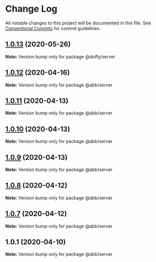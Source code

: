# Change Log

All notable changes to this project will be documented in this file.
See [Conventional Commits](https://conventionalcommits.org) for commit guidelines.

## [1.0.13](https://github.com/Jamesley55/NewApp/compare/v1.0.12...v1.0.13) (2020-05-26)

**Note:** Version bump only for package @doffy/server





## [1.0.12](https://github.com/Jamesley55/NewApp/compare/v0.0.0...v1.0.12) (2020-04-16)

**Note:** Version bump only for package @abb/server





## [1.0.11](https://github.com/Jamesley55/NewApp/compare/v1.0.10...v1.0.11) (2020-04-13)

**Note:** Version bump only for package @abb/server





## [1.0.10](https://github.com/Jamesley55/NewApp/compare/v1.0.9...v1.0.10) (2020-04-13)

**Note:** Version bump only for package @abb/server





## [1.0.9](https://github.com/Jamesley55/NewApp/compare/v1.0.8...v1.0.9) (2020-04-13)

**Note:** Version bump only for package @abb/server





## [1.0.8](https://github.com/Jamesley55/NewApp/compare/v1.0.7...v1.0.8) (2020-04-12)

**Note:** Version bump only for package @abb/server





## [1.0.7](https://github.com/Jamesley55/NewApp/compare/v1.0.6...v1.0.7) (2020-04-12)

**Note:** Version bump only for package @abb/server





## 1.0.1 (2020-04-10)

**Note:** Version bump only for package @abb/server
